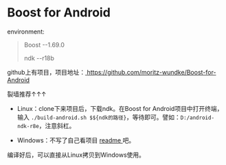 # Boost for Android 

environment: 
> Boost --1.69.0 
> 
> ndk --r18b

github上有项目，项目地址：<a href="https://github.com/moritz-wundke/Boost-for-Android" target="_blank"> https://github.com/moritz-wundke/Boost-for-Android </a>

裂墙推荐↑↑↑

* Linux：clone下来项目后，下载ndk。在Boost for Android项目中打开终端，输入 `./build-android.sh $${ndk的路径}`，等待即可。譬如：`D:/android-ndk-r8e`，注意斜杠。

* Windows：不写了自己看项目 <a href="https://github.com/moritz-wundke/Boost-for-Android/blob/master/README.md" target="_blank"> readme </a> 吧。

编译好后，可以直接从Linux拷贝到Windows使用。
